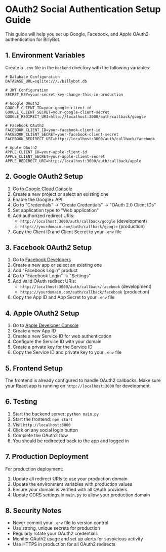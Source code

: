 # OAuth2 Social Authentication Setup Guide

This guide will help you set up Google, Facebook, and Apple OAuth2 authentication for BillyBot.

## 1. Environment Variables

Create a `.env` file in the `backend` directory with the following variables:

```env
# Database Configuration
DATABASE_URL=sqlite:///./billybot.db

# JWT Configuration
SECRET_KEY=your-secret-key-change-this-in-production

# Google OAuth2
GOOGLE_CLIENT_ID=your-google-client-id
GOOGLE_CLIENT_SECRET=your-google-client-secret
GOOGLE_REDIRECT_URI=http://localhost:3000/auth/callback/google

# Facebook OAuth2
FACEBOOK_CLIENT_ID=your-facebook-client-id
FACEBOOK_CLIENT_SECRET=your-facebook-client-secret
FACEBOOK_REDIRECT_URI=http://localhost:3000/auth/callback/facebook

# Apple OAuth2
APPLE_CLIENT_ID=your-apple-client-id
APPLE_CLIENT_SECRET=your-apple-client-secret
APPLE_REDIRECT_URI=http://localhost:3000/auth/callback/apple
```

## 2. Google OAuth2 Setup

1. Go to [Google Cloud Console](https://console.cloud.google.com/)
2. Create a new project or select an existing one
3. Enable the Google+ API
4. Go to "Credentials" → "Create Credentials" → "OAuth 2.0 Client IDs"
5. Set application type to "Web application"
6. Add authorized redirect URIs:
   - `http://localhost:3000/auth/callback/google` (development)
   - `https://yourdomain.com/auth/callback/google` (production)
7. Copy the Client ID and Client Secret to your `.env` file

## 3. Facebook OAuth2 Setup

1. Go to [Facebook Developers](https://developers.facebook.com/)
2. Create a new app or select an existing one
3. Add "Facebook Login" product
4. Go to "Facebook Login" → "Settings"
5. Add valid OAuth redirect URIs:
   - `http://localhost:3000/auth/callback/facebook` (development)
   - `https://yourdomain.com/auth/callback/facebook` (production)
6. Copy the App ID and App Secret to your `.env` file

## 4. Apple OAuth2 Setup

1. Go to [Apple Developer Console](https://developer.apple.com/)
2. Create a new App ID
3. Create a new Service ID for web authentication
4. Configure the Service ID with your domain
5. Create a private key for the Service ID
6. Copy the Service ID and private key to your `.env` file

## 5. Frontend Setup

The frontend is already configured to handle OAuth2 callbacks. Make sure your React app is running on `http://localhost:3000` for development.

## 6. Testing

1. Start the backend server: `python main.py`
2. Start the frontend: `npm start`
3. Visit `http://localhost:3000`
4. Click on any social login button
5. Complete the OAuth2 flow
6. You should be redirected back to the app and logged in

## 7. Production Deployment

For production deployment:

1. Update all redirect URIs to use your production domain
2. Update the environment variables with production values
3. Ensure your domain is verified with all OAuth providers
4. Update CORS settings in `main.py` to allow your production domain

## 8. Security Notes

- Never commit your `.env` file to version control
- Use strong, unique secrets for production
- Regularly rotate your OAuth2 credentials
- Monitor OAuth2 usage and set up alerts for suspicious activity
- Use HTTPS in production for all OAuth2 redirects
